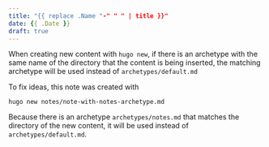 ```yaml
---
title: "{{ replace .Name "-" " " | title }}"
date: {{ .Date }}
draft: true
---
```


When creating new content with `hugo new`, if there is an archetype with the same name of the directory that the content is being inserted, the matching archetype will be used instead of `archetypes/default.md`

To fix ideas, this note was created with

```
hugo new notes/note-with-notes-archetype.md
```

Because there is an archetype `archetypes/notes.md` that matches the directory of the new content, it will be used instead of `archetypes/default.md`.

